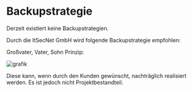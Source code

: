 # Backupstrategie

Derzeit existiert keine Backupstrategien.

Durch die ItSecNet GmbH wird folgende Backupstrategie empfohlen:

Großvater, Vater, Sohn Prinzip:

![grafik](https://user-images.githubusercontent.com/44226321/211316722-ef0a0d1b-0f71-4f0f-b0e3-3d79e2df1561.png)

Diese kann, wenn durch den Kunden gewünscht, nachträglich realisiert werden.
Es ist jedoch nicht Projektbestandteil.
